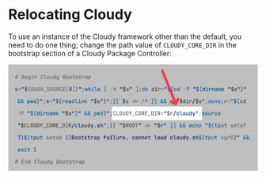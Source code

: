 <!--
id: relocating_cloudy
tags: ''
-->

# Relocating Cloudy

To use an instance of the Cloudy framework other than the default, you need to do one thing; change the path value of `CLOUDY_CORE_DIR` in the bootstrap section of a Cloudy Package Controller:

![relocate cloudy core dir](../../images/relocate_cloudy_core_dir.png)
